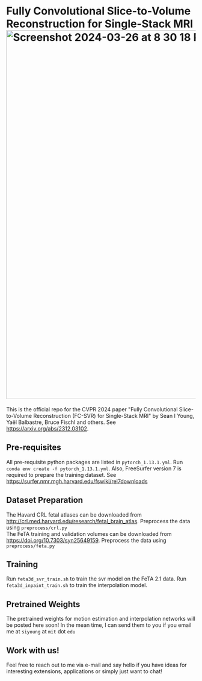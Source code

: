 <h1>Fully Convolutional Slice-to-Volume Reconstruction for Single-Stack MRI
<img width="980" alt="Screenshot 2024-03-26 at 8 30 18 PM" src="https://github.com/seannz/svr/assets/1659747/233b3f47-d10a-4e2d-ae6b-56c8bdb939a4"></h1>

This is the official repo for the CVPR 2024 paper "Fully Convolutional Slice-to-Volume Reconstruction (FC-SVR) for Single-Stack MRI" by Sean I Young, Yaël Balbastre, Bruce Fischl and others. See https://arxiv.org/abs/2312.03102.

<h2>Pre-requisites</h2>

All pre-requisite python packages are listed in `pytorch_1.13.1.yml`. Run `conda env create -f pytorch_1.13.1.yml`.
Also, FreeSurfer version 7 is required to prepare the training dataset. See https://surfer.nmr.mgh.harvard.edu/fswiki/rel7downloads</br>

<h2>Dataset Preparation</h2>

The Havard CRL fetal atlases can be downloaded from http://crl.med.harvard.edu/research/fetal_brain_atlas. Preprocess the data using `preprocess/crl.py` </br>
The FeTA training and validation volumes can be downloaded from https://doi.org/10.7303/syn25649159. Preprocess the data using `preprocess/feta.py` </br>

<h2>Training</h2>

Run `feta3d_svr_train.sh` to train the svr model on the FeTA 2.1 data. Run `feta3d_inpaint_train.sh` to train the interpolation model.

<h2>Pretrained Weights</h2>

The pretrained weights for motion estimation and interpolation networks will be posted here soon!  In the mean time, I can send them to you if you email me at `siyoung` at `mit` dot `edu` 

<h2>Work with us!</h2>

Feel free to reach out to me via e-mail and say hello if you have ideas for interesting extensions, applications or simply just want to chat!
